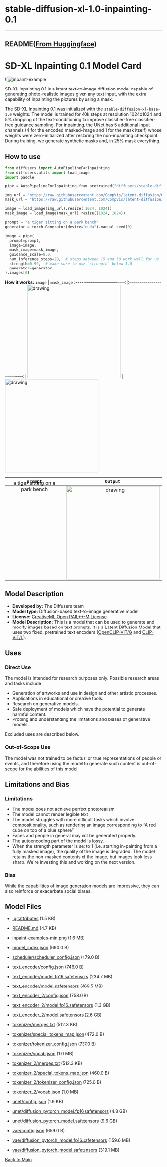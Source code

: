 
# stable-diffusion-xl-1.0-inpainting-0.1
---


## README([From Huggingface](https://huggingface.co/hf-diffusers/stable-diffusion-xl-1.0-inpainting-0.1))




# SD-XL Inpainting 0.1 Model Card

![![inpaint-example](https://huggingface.co/hf-diffusers/stable-diffusion-xl-1.0-inpainting-0.1/resolve/main/inpaint-examples-min.png)

SD-XL Inpainting 0.1 is a latent text-to-image diffusion model capable of generating photo-realistic images given any text input, with the extra capability of inpainting the pictures by using a mask.

The SD-XL Inpainting 0.1 was initialized with the `stable-diffusion-xl-base-1.0` weights. The model is trained for 40k steps at resolution 1024x1024 and 5% dropping of the text-conditioning to improve classifier-free classifier-free guidance sampling. For inpainting, the UNet has 5 additional input channels (4 for the encoded masked-image and 1 for the mask itself) whose weights were zero-initialized after restoring the non-inpainting checkpoint. During training, we generate synthetic masks and, in 25% mask everything.


## How to use

```py
from diffusers import AutoPipelineForInpainting
from diffusers.utils import load_image
import paddle

pipe = AutoPipelineForInpainting.from_pretrained("diffusers/stable-diffusion-xl-1.0-inpainting-0.1", dtype=paddle.float16, variant="fp16")

img_url = "https://raw.githubusercontent.com/CompVis/latent-diffusion/main/data/inpainting_examples/overture-creations-5sI6fQgYIuo.png"
mask_url = "https://raw.githubusercontent.com/CompVis/latent-diffusion/main/data/inpainting_examples/overture-creations-5sI6fQgYIuo_mask.png"

image = load_image(img_url).resize((1024, 1024))
mask_image = load_image(mask_url).resize((1024, 1024))

prompt = "a tiger sitting on a park bench"
generator = torch.Generator(device="cuda").manual_seed(0)

image = pipe(
  prompt=prompt,
  image=image,
  mask_image=mask_image,
  guidance_scale=8.0,
  num_inference_steps=20,  # steps between 15 and 30 work well for us
  strength=0.99,  # make sure to use `strength` below 1.0
  generator=generator,
).images[0]
```

**How it works:**
`image`          | `mask_image`
:-------------------------:|:-------------------------:|
<img src="https://raw.githubusercontent.com/CompVis/latent-diffusion/main/data/inpainting_examples/overture-creations-5sI6fQgYIuo.png" alt="drawing" width="300"/> | <img src="https://raw.githubusercontent.com/CompVis/latent-diffusion/main/data/inpainting_examples/overture-creations-5sI6fQgYIuo_mask.png" alt="drawing" width="300"/>


`prompt`          | `Output`
:-------------------------:|:-------------------------:|
<span style="position: relative;bottom: 150px;">a tiger sitting on a park bench</span> | <img src="https://huggingface.co/datasets/valhalla/images/resolve/main/tiger.png" alt="drawing" width="300"/>

## Model Description

- **Developed by:** The Diffusers team
- **Model type:** Diffusion-based text-to-image generative model
- **License:** [CreativeML Open RAIL++-M License](https://huggingface.co/stabilityai/stable-diffusion-xl-base-1.0/blob/main/LICENSE.md)
- **Model Description:** This is a model that can be used to generate and modify images based on text prompts. It is a [Latent Diffusion Model](https://arxiv.org/abs/2112.10752) that uses two fixed, pretrained text encoders ([OpenCLIP-ViT/G](https://github.com/mlfoundations/open_clip) and [CLIP-ViT/L](https://github.com/openai/CLIP/tree/main)).


## Uses

### Direct Use

The model is intended for research purposes only. Possible research areas and tasks include

- Generation of artworks and use in design and other artistic processes.
- Applications in educational or creative tools.
- Research on generative models.
- Safe deployment of models which have the potential to generate harmful content.
- Probing and understanding the limitations and biases of generative models.

Excluded uses are described below.

### Out-of-Scope Use

The model was not trained to be factual or true representations of people or events, and therefore using the model to generate such content is out-of-scope for the abilities of this model.

## Limitations and Bias

### Limitations

- The model does not achieve perfect photorealism
- The model cannot render legible text
- The model struggles with more difficult tasks which involve compositionality, such as rendering an image corresponding to “A red cube on top of a blue sphere”
- Faces and people in general may not be generated properly.
- The autoencoding part of the model is lossy.
- When the strength parameter is set to 1 (i.e. starting in-painting from a fully masked image), the quality of the image is degraded. The model retains the non-masked contents of the image, but images look less sharp. We're investing this and working on the next version.

### Bias
While the capabilities of image generation models are impressive, they can also reinforce or exacerbate social biases.




## Model Files

- [.gitattributes](https://paddlenlp.bj.bcebos.com/models/community/hf-diffusers/stable-diffusion-xl-1.0-inpainting-0.1/.gitattributes) (1.5 KB)

- [README.md](https://paddlenlp.bj.bcebos.com/models/community/hf-diffusers/stable-diffusion-xl-1.0-inpainting-0.1/README.md) (4.7 KB)

- [inpaint-examples-min.png](https://paddlenlp.bj.bcebos.com/models/community/hf-diffusers/stable-diffusion-xl-1.0-inpainting-0.1/inpaint-examples-min.png) (1.6 MB)

- [model_index.json](https://paddlenlp.bj.bcebos.com/models/community/hf-diffusers/stable-diffusion-xl-1.0-inpainting-0.1/model_index.json) (690.0 B)

- [scheduler/scheduler_config.json](https://paddlenlp.bj.bcebos.com/models/community/hf-diffusers/stable-diffusion-xl-1.0-inpainting-0.1/scheduler/scheduler_config.json) (479.0 B)

- [text_encoder/config.json](https://paddlenlp.bj.bcebos.com/models/community/hf-diffusers/stable-diffusion-xl-1.0-inpainting-0.1/text_encoder/config.json) (746.0 B)

- [text_encoder/model.fp16.safetensors](https://paddlenlp.bj.bcebos.com/models/community/hf-diffusers/stable-diffusion-xl-1.0-inpainting-0.1/text_encoder/model.fp16.safetensors) (234.7 MB)

- [text_encoder/model.safetensors](https://paddlenlp.bj.bcebos.com/models/community/hf-diffusers/stable-diffusion-xl-1.0-inpainting-0.1/text_encoder/model.safetensors) (469.5 MB)

- [text_encoder_2/config.json](https://paddlenlp.bj.bcebos.com/models/community/hf-diffusers/stable-diffusion-xl-1.0-inpainting-0.1/text_encoder_2/config.json) (758.0 B)

- [text_encoder_2/model.fp16.safetensors](https://paddlenlp.bj.bcebos.com/models/community/hf-diffusers/stable-diffusion-xl-1.0-inpainting-0.1/text_encoder_2/model.fp16.safetensors) (1.3 GB)

- [text_encoder_2/model.safetensors](https://paddlenlp.bj.bcebos.com/models/community/hf-diffusers/stable-diffusion-xl-1.0-inpainting-0.1/text_encoder_2/model.safetensors) (2.6 GB)

- [tokenizer/merges.txt](https://paddlenlp.bj.bcebos.com/models/community/hf-diffusers/stable-diffusion-xl-1.0-inpainting-0.1/tokenizer/merges.txt) (512.3 KB)

- [tokenizer/special_tokens_map.json](https://paddlenlp.bj.bcebos.com/models/community/hf-diffusers/stable-diffusion-xl-1.0-inpainting-0.1/tokenizer/special_tokens_map.json) (472.0 B)

- [tokenizer/tokenizer_config.json](https://paddlenlp.bj.bcebos.com/models/community/hf-diffusers/stable-diffusion-xl-1.0-inpainting-0.1/tokenizer/tokenizer_config.json) (737.0 B)

- [tokenizer/vocab.json](https://paddlenlp.bj.bcebos.com/models/community/hf-diffusers/stable-diffusion-xl-1.0-inpainting-0.1/tokenizer/vocab.json) (1.0 MB)

- [tokenizer_2/merges.txt](https://paddlenlp.bj.bcebos.com/models/community/hf-diffusers/stable-diffusion-xl-1.0-inpainting-0.1/tokenizer_2/merges.txt) (512.3 KB)

- [tokenizer_2/special_tokens_map.json](https://paddlenlp.bj.bcebos.com/models/community/hf-diffusers/stable-diffusion-xl-1.0-inpainting-0.1/tokenizer_2/special_tokens_map.json) (460.0 B)

- [tokenizer_2/tokenizer_config.json](https://paddlenlp.bj.bcebos.com/models/community/hf-diffusers/stable-diffusion-xl-1.0-inpainting-0.1/tokenizer_2/tokenizer_config.json) (725.0 B)

- [tokenizer_2/vocab.json](https://paddlenlp.bj.bcebos.com/models/community/hf-diffusers/stable-diffusion-xl-1.0-inpainting-0.1/tokenizer_2/vocab.json) (1.0 MB)

- [unet/config.json](https://paddlenlp.bj.bcebos.com/models/community/hf-diffusers/stable-diffusion-xl-1.0-inpainting-0.1/unet/config.json) (1.9 KB)

- [unet/diffusion_pytorch_model.fp16.safetensors](https://paddlenlp.bj.bcebos.com/models/community/hf-diffusers/stable-diffusion-xl-1.0-inpainting-0.1/unet/diffusion_pytorch_model.fp16.safetensors) (4.8 GB)

- [unet/diffusion_pytorch_model.safetensors](https://paddlenlp.bj.bcebos.com/models/community/hf-diffusers/stable-diffusion-xl-1.0-inpainting-0.1/unet/diffusion_pytorch_model.safetensors) (9.6 GB)

- [vae/config.json](https://paddlenlp.bj.bcebos.com/models/community/hf-diffusers/stable-diffusion-xl-1.0-inpainting-0.1/vae/config.json) (659.0 B)

- [vae/diffusion_pytorch_model.fp16.safetensors](https://paddlenlp.bj.bcebos.com/models/community/hf-diffusers/stable-diffusion-xl-1.0-inpainting-0.1/vae/diffusion_pytorch_model.fp16.safetensors) (159.6 MB)

- [vae/diffusion_pytorch_model.safetensors](https://paddlenlp.bj.bcebos.com/models/community/hf-diffusers/stable-diffusion-xl-1.0-inpainting-0.1/vae/diffusion_pytorch_model.safetensors) (319.1 MB)


[Back to Main](../../)